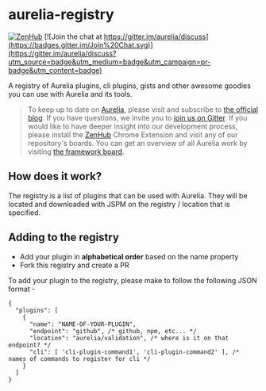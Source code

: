 # aurelia-registry

[![ZenHub](https://raw.githubusercontent.com/ZenHubIO/support/master/zenhub-badge.png)](https://zenhub.io)
[![Join the chat at https://gitter.im/aurelia/discuss](https://badges.gitter.im/Join%20Chat.svg)](https://gitter.im/aurelia/discuss?utm_source=badge&utm_medium=badge&utm_campaign=pr-badge&utm_content=badge)

A registry of Aurelia plugins, cli plugins, gists and other awesome goodies you can use with Aurelia and its tools.

> To keep up to date on [Aurelia](http://www.aurelia.io/), please visit and subscribe to [the official blog](http://blog.durandal.io/). If you have questions, we invite you to [join us on Gitter](https://gitter.im/aurelia/discuss). If you would like to have deeper insight into our development process, please install the [ZenHub](https://zenhub.io) Chrome Extension and visit any of our repository's boards. You can get an overview of all Aurelia work by visiting [the framework board](https://github.com/aurelia/framework#boards).

## How does it work?

The registry is a list of plugins that can be used with Aurelia.  They will be located and downloaded with JSPM on the registry / location that is specified.

## Adding to the registry

* Add your plugin in **alphabetical order** based on the name property
* Fork this registry and create a PR

To add your plugin to the registry, please make to follow the following JSON format -

```language-javascript
{
  "plugins": [
    {
      "name": "NAME-OF-YOUR-PLUGIN",
      "endpoint": "github", /* github, npm, etc... */
      "location": "aurelia/validation", /* where is it on that endpoint? */
      "cli": [ 'cli-plugin-command1', 'cli-plugin-command2' ], /* names of commands to register for cli */
    }
  ]
}
```
